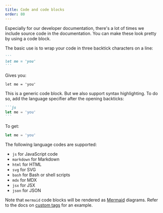 ```yaml
---
title: Code and code blocks
order: 80
---
```


Especially for our developer documentation, there's a lot of times we include source code
in the documentation.
You can make these look pretty by using a code block.

The basic use is to wrap your code in three backtick characters on a line:

````markdown
```
let me = 'you'
```
````

Gives you:

```text
let me = 'you'
```

This is a generic code block. But we also support syntax highlighting.
To do so, add the language specifier after the opening backticks:

````markdown
```js
let me = 'you'
```
````

To get:

```js
let me = 'you'
```

The following language codes are supported:

- `js` for JavaScript code
- `markdown` for Markdown
- `html` for HTML
- `svg` for SVG
- `bash` for Bash or shell scripts
- `mdx` for MDX
- `jsx` for JSX
- `json` for JSON

<Note>

Note that `mermaid` code blocks will be rendered as
[Mermaid](https://mermaid.js.org/) diagrams.  Refer to the docs on [custom
tags](/guides/markdown/custom-components#mermaid) for an example.
</Note>

